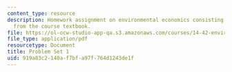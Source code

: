 ```yaml
---
content_type: resource
description: Homework assignment on environmental economics consisting of problems
  from the course textbook.
file: https://ol-ocw-studio-app-qa.s3.amazonaws.com/courses/14-42-environmental-policy-and-economics-spring-2011/919a83c2140af7bfa97f764d1243de1f_MIT14_42S11_hw1.pdf
file_type: application/pdf
resourcetype: Document
title: Problem Set 1
uid: 919a83c2-140a-f7bf-a97f-764d1243de1f
---
```

